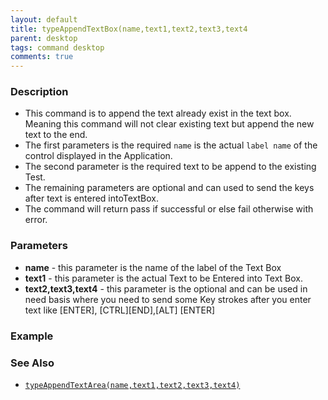 ```yaml
---
layout: default
title: typeAppendTextBox(name,text1,text2,text3,text4
parent: desktop
tags: command desktop
comments: true
---
```


### Description

- This command is to append the text already exist in the text box. Meaning this command will not clear existing text but append the new text to the end.
- The first parameters is the required  `name` is the actual `label name`  of the control displayed in the Application.
- The second parameter is the required text to be append to the existing Test.
- The remaining parameters are optional and can used to send the keys after text is entered intoTextBox.
- The command will return pass if successful or else fail otherwise with error.

### Parameters

- **name** - this parameter is the name of the label of the Text Box
- **text1** - this parameter is the actual Text to be Entered into Text Box.
- **text2,text3,text4** - this parameter is the optional and can be used in need basis where you need to send some Key strokes after you enter text like \[ENTER\], \[CTRL\]\[END\],\[ALT\] \[ENTER\]

### Example

### See Also

-  [`typeAppendTextArea(name,text1,text2,text3,text4)`](typeAppendTextArea(name,text1,text2,text3,text4))
